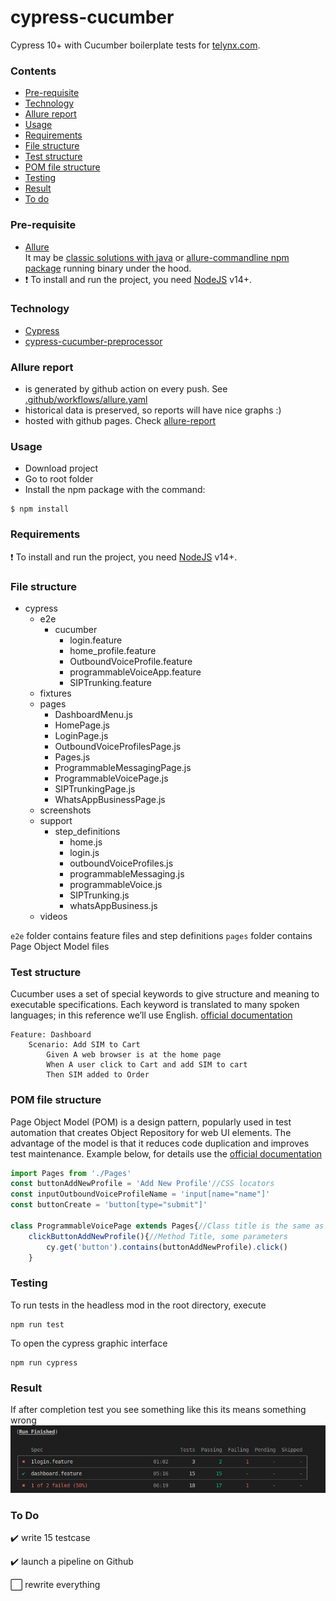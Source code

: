 
# cypress-cucumber
Cypress 10+ with Cucumber boilerplate tests for [telynx.com](https://telnyx.com/).

### Contents
- [Pre-requisite](#Pre-requisite)
- [Technology](#Technology)
- [Allure report](#allure-report)
- [Usage](#Usage)
- [Requirements](#Requirements)
- [File structure](#file-structure)
- [Test structure](#test-structure)
- [POM file structure](#pom-file-structure)
- [Testing](#Testing)
- [Result](#Result)
- [To do](#to-do)

### Pre-requisite

-   [Allure](https://docs.qameta.io/allure/#_get_started)  
    It may be [classic solutions with java](https://github.com/allure-framework/allure2#download) or [allure-commandline npm package](https://www.npmjs.com/package/allure-commandline) running binary under the hood.
-   :exclamation: To install and run the project, you need [NodeJS](https://nodejs.org/) v14+.

### Technology
- [Cypress](https://docs.cypress.io/)
- [cypress-cucumber-preprocessor](https://github.com/badeball/cypress-cucumber-preprocessor)

### Allure report

-   is generated by github action on every push. See [.github/workflows/allure.yaml](.github/workflows/allure.yaml)
-   historical data is preserved, so reports will have nice graphs :)
-   hosted with github pages. Check [allure-report](https://github.io/cypress-allure-plugin-example/allure-report)

### Usage
- Download project
- Go to root folder
- Install the npm package with the command:

```
$ npm install
```

### Requirements
 :exclamation: To install and run the project, you need [NodeJS](https://nodejs.org/) v14+.

### File structure
- cypress    
    - e2e 
        - cucumber
            - login.feature
            - home_profile.feature 
            - OutboundVoiceProfile.feature
            - programmableVoiceApp.feature
            - SIPTrunking.feature
    - fixtures  
    - pages  
        - DashboardMenu.js
        - HomePage.js
        - LoginPage.js
        - OutboundVoiceProfilesPage.js
        - Pages.js
        - ProgrammableMessagingPage.js
        - ProgrammableVoicePage.js
        - SIPTrunkingPage.js
        - WhatsAppBusinessPage.js
    - screenshots  
    - support
        - step_definitions
            - home.js
            - login.js
            - outboundVoiceProfiles.js
            - programmableMessaging.js
            - programmableVoice.js
            - SIPTrunking.js
            - whatsAppBusiness.js
    - videos

`e2e` folder contains feature files and step definitions
`pages` folder contains Page Object Model files

 ### Test structure
Cucumber uses a set of special keywords to give structure and meaning to executable specifications. Each keyword is translated to many spoken languages; in this reference we’ll use English. [official documentation](https://cucumber.io/docs/gherkin/reference/)
```feature
Feature: Dashboard
    Scenario: Add SIM to Cart
        Given A web browser is at the home page
        When A user click to Cart and add SIM to cart
        Then SIM added to Order
```
### POM file structure
Page Object Model (POM) is a design pattern, popularly used in test automation that creates Object Repository for web UI elements. The advantage of the model is that it reduces code duplication and improves test maintenance. Example below, for details use the [official documentation](https://docs.cypress.io/guides/end-to-end-testing/protractor-to-cypress#Cypress-with-Page-Objects)
```js
import Pages from './Pages'
const buttonAddNewProfile = 'Add New Profile'//CSS locators
const inputOutboundVoiceProfileName = 'input[name="name"]'
const buttonCreate = 'button[type="submit"]'

class ProgrammableVoicePage extends Pages{//Сlass title is the same as the page 
    clickButtonAddNewProfile(){//Method Title, some parameters 
        cy.get('button').contains(buttonAddNewProfile).click()
    }
```
### Testing
To run tests in the headless mod in the root directory, execute
```
npm run test
```
To open the cypress graphic interface
```
npm run cypress
```
### Result
If after completion test you  see something like this its means something wrong
![cypress cucumger result](https://github.com/Cryzalis/cypress-cucumber/blob/main/cypress-cucumber-result.png)
### To Do
:heavy_check_mark: write 15 testcase

:heavy_check_mark: launch a pipeline on Github

:white_large_square: rewrite everything
